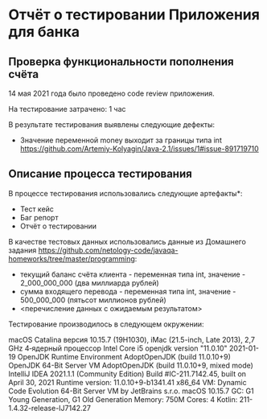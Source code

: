 # Отчёт о тестировании Приложения для банка

## Проверка функциональности пополнения счёта

14 мая 2021 года было проведено code review приложения.

На тестирование затрачено: 1 час 

В результате тестирования выявлены следующие дефекты:
* Значение переменной money выходит за границы типа int https://github.com/Artemiy-Kolyagin/Java-2.1/issues/1#issue-891719710


## Описание процесса тестирования

В процессе тестирования использовались следующие артефакты*:
* Тест кейс
* Баг репорт
* Отчёт о тестировании


В качестве тестовых данных использовались данные из Домашнего задания https://github.com/netology-code/javaqa-homeworks/tree/master/programming:
* текущий баланс счёта клиента - переменная типа int, значение - 2_000_000_000 (два миллиарда рублей)
* сумма входящего перевода - переменная типа int, значение - 500_000_000 (пятьсот миллионов рублей)
* <перечисление данных с ожидаемым результатом>

Тестирование производилось в следующем окружении:

macOS Catalina версия 10.15.7 (19H1030), iMac (21.5-inch, Late 2013), 2,7 GHz 4‑ядерный процессор Intel Core i5
openjdk version "11.0.10" 2021-01-19 OpenJDK Runtime Environment AdoptOpenJDK (build 11.0.10+9) OpenJDK 64-Bit Server VM AdoptOpenJDK (build 11.0.10+9, mixed mode)
IntelliJ IDEA 2021.1.1 (Community Edition) Build #IC-211.7142.45, built on April 30, 2021 Runtime version: 11.0.10+9-b1341.41 x86_64 VM: Dynamic Code Evolution 64-Bit Server VM by JetBrains s.r.o. macOS 10.15.7 GC: G1 Young Generation, G1 Old Generation Memory: 750M Cores: 4 Kotlin: 211-1.4.32-release-IJ7142.27